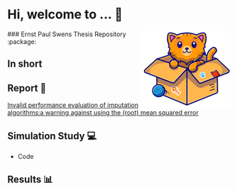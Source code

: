 # Hi, welcome to ... :wave:
<img align="right" width="200" src="img.png">
### Ernst Paul Swens Thesis Repository :package:

## In short 

## Report :notebook:
[Invalid performance evaluation of imputation algorithms:a warning against using the (root) mean squared error](https://www.overleaf.com/3149819198ytfdhydsvcrp)

## Simulation Study :computer: 
* Code 

## Results :bar_chart: 
